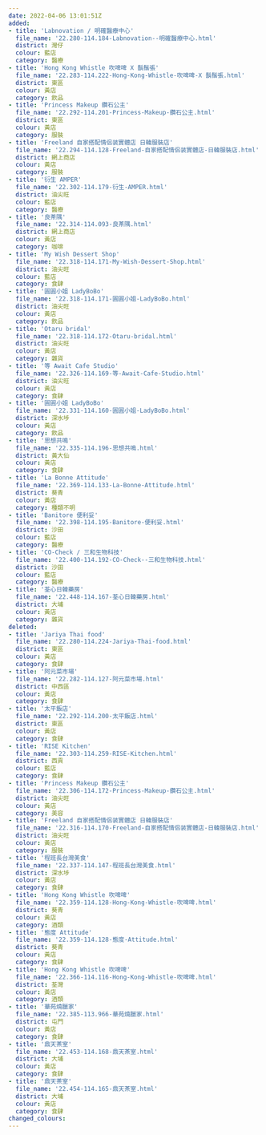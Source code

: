 ```yaml
---
date: 2022-04-06 13:01:51Z
added:
- title: 'Labnovation / 明確醫療中心'
  file_name: '22.280-114.184-Labnovation--明確醫療中心.html'
  district: 灣仔
  colour: 藍店
  category: 醫療
- title: 'Hong Kong Whistle 吹啤啤 X 鬍鬚張'
  file_name: '22.283-114.222-Hong-Kong-Whistle-吹啤啤-X 鬍鬚張.html'
  district: 東區
  colour: 黃店
  category: 飲品
- title: 'Princess Makeup 鑽石公主'
  file_name: '22.292-114.201-Princess-Makeup-鑽石公主.html'
  district: 東區
  colour: 黃店
  category: 服裝
- title: 'Freeland 自家搭配情侣装實體店 日韓服裝店'
  file_name: '22.294-114.128-Freeland-自家搭配情侣装實體店-日韓服裝店.html'
  district: 網上商店
  colour: 黃店
  category: 服裝
- title: '衍生 AMPER'
  file_name: '22.302-114.179-衍生-AMPER.html'
  district: 油尖旺
  colour: 藍店
  category: 醫療
- title: '良茶隅'
  file_name: '22.314-114.093-良茶隅.html'
  district: 網上商店
  colour: 黃店
  category: 咖啡
- title: 'My Wish Dessert Shop'
  file_name: '22.318-114.171-My-Wish-Dessert-Shop.html'
  district: 油尖旺
  colour: 藍店
  category: 食肆
- title: '圓圓小姐 LadyBoBo'
  file_name: '22.318-114.171-圓圓小姐-LadyBoBo.html'
  district: 油尖旺
  colour: 黃店
  category: 飲品
- title: 'Otaru bridal'
  file_name: '22.318-114.172-Otaru-bridal.html'
  district: 油尖旺
  colour: 黃店
  category: 雜貨
- title: '等 Await Cafe Studio'
  file_name: '22.326-114.169-等-Await-Cafe-Studio.html'
  district: 油尖旺
  colour: 黃店
  category: 食肆
- title: '圓圓小姐 LadyBoBo'
  file_name: '22.331-114.160-圓圓小姐-LadyBoBo.html'
  district: 深水埗
  colour: 黃店
  category: 飲品
- title: '思想共鳴'
  file_name: '22.335-114.196-思想共鳴.html'
  district: 黃大仙
  colour: 黃店
  category: 食肆
- title: 'La Bonne Attitude'
  file_name: '22.369-114.133-La-Bonne-Attitude.html'
  district: 葵青
  colour: 黃店
  category: 種類不明
- title: 'Banitore 便利妥'
  file_name: '22.398-114.195-Banitore-便利妥.html'
  district: 沙田
  colour: 藍店
  category: 醫療
- title: 'CO-Check / 三和生物科技'
  file_name: '22.400-114.192-CO-Check--三和生物科技.html'
  district: 沙田
  colour: 藍店
  category: 醫療
- title: '荃心日韓藥房'
  file_name: '22.448-114.167-荃心日韓藥房.html'
  district: 大埔
  colour: 黃店
  category: 雜貨
deleted:
- title: 'Jariya Thai food'
  file_name: '22.280-114.224-Jariya-Thai-food.html'
  district: 東區
  colour: 黃店
  category: 食肆
- title: '阿元菜市場'
  file_name: '22.282-114.127-阿元菜市場.html'
  district: 中西區
  colour: 黃店
  category: 食肆
- title: '太平飯店'
  file_name: '22.292-114.200-太平飯店.html'
  district: 東區
  colour: 黃店
  category: 食肆
- title: 'RISE Kitchen'
  file_name: '22.303-114.259-RISE-Kitchen.html'
  district: 西貢
  colour: 藍店
  category: 食肆
- title: 'Princess Makeup 鑽石公主'
  file_name: '22.306-114.172-Princess-Makeup-鑽石公主.html'
  district: 油尖旺
  colour: 黃店
  category: 美容
- title: 'Freeland 自家搭配情侣装實體店 日韓服裝店'
  file_name: '22.316-114.170-Freeland-自家搭配情侣装實體店-日韓服裝店.html'
  district: 油尖旺
  colour: 黃店
  category: 服裝
- title: '程班長台灣美食'
  file_name: '22.337-114.147-程班長台灣美食.html'
  district: 深水埗
  colour: 黃店
  category: 食肆
- title: 'Hong Kong Whistle 吹啤啤'
  file_name: '22.359-114.128-Hong-Kong-Whistle-吹啤啤.html'
  district: 葵青
  colour: 黃店
  category: 酒類
- title: '態度 Attitude'
  file_name: '22.359-114.128-態度-Attitude.html'
  district: 葵青
  colour: 黃店
  category: 食肆
- title: 'Hong Kong Whistle 吹啤啤'
  file_name: '22.366-114.116-Hong-Kong-Whistle-吹啤啤.html'
  district: 荃灣
  colour: 黃店
  category: 酒類
- title: '華苑燒臘家'
  file_name: '22.385-113.966-華苑燒臘家.html'
  district: 屯門
  colour: 黃店
  category: 食肆
- title: '鼎天茶室'
  file_name: '22.453-114.168-鼎天茶室.html'
  district: 大埔
  colour: 黃店
  category: 食肆
- title: '鼎天茶室'
  file_name: '22.454-114.165-鼎天茶室.html'
  district: 大埔
  colour: 黃店
  category: 食肆
changed_colours:
---
```

